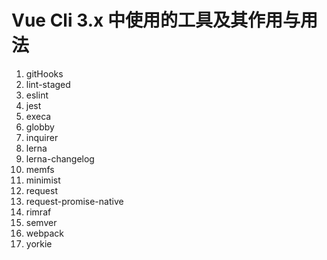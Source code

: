 # Vue Cli 3.x 中使用的工具及其作用与用法

1. gitHooks
2. lint-staged
3. eslint
4. jest
5. execa
6. globby
7. inquirer
8. lerna
9. lerna-changelog
10. memfs
11. minimist
12. request
13. request-promise-native
14. rimraf
15. semver
16. webpack
17. yorkie
